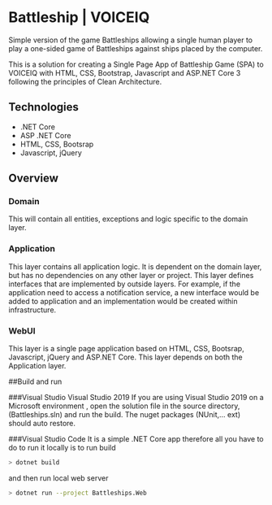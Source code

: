 # Battleship | VOICEIQ #

Simple version of the game Battleships allowing a single human player to play a one-sided game of Battleships against ships placed by the computer.

This is a solution for creating a Single Page App of Battleship Game (SPA) to VOICEIQ with HTML, CSS, Bootstrap, Javascript and ASP.NET Core 3 following the principles of Clean Architecture.

## Technologies
* .NET Core
* ASP .NET Core
* HTML, CSS, Bootsrap
* Javascript, jQuery

## Overview

### Domain

This will contain all entities, exceptions and logic specific to the domain layer.

### Application

This layer contains all application logic. It is dependent on the domain layer, but has no dependencies on any other layer or project. This layer defines interfaces that are implemented by outside layers. For example, if the application need to access a notification service, a new interface would be added to application and an implementation would be created within infrastructure.

### WebUI

This layer is a single page application based on HTML, CSS, Bootsrap, Javascript, jQuery and ASP.NET Core. This layer depends on both the Application layer.


##Build and run

###Visual Studio
Visual Studio 2019 If you are using Visual Studio 2019 on a Microsoft environment , open the solution file in the source directory, (Battleships.sln) and run the build. The nuget packages (NUnit,... ext) should auto restore.

###Visual Studio Code
It is a simple .NET Core app therefore all you have to do to run it locally is to run build
```bash
> dotnet build
```

and then run local web server
```bash
> dotnet run --project Battleships.Web
```

